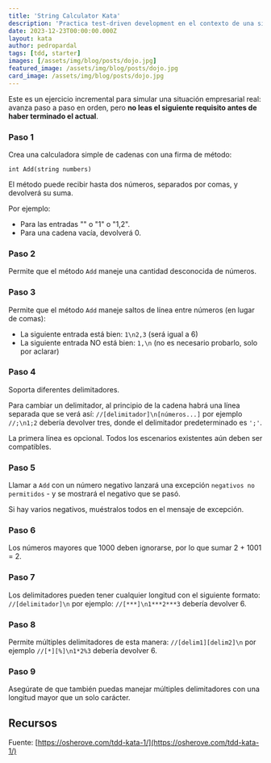 ```yaml
---
title: 'String Calculator Kata'
description: 'Practica test-driven development en el contexto de una situación empresarial más realista, en la que los requisitos se van dando progresivamente.'
date: 2023-12-23T00:00:00.000Z
layout: kata
author: pedropardal
tags: [tdd, starter]
images: [/assets/img/blog/posts/dojo.jpg]
featured_image: /assets/img/blog/posts/dojo.jpg
card_image: /assets/img/blog/posts/dojo.jpg
---
```


Este es un ejercicio incremental para simular una situación empresarial real: avanza paso a paso en orden, pero **no leas el siguiente requisito antes de haber terminado el actual**.

### Paso 1
Crea una calculadora simple de cadenas con una firma de método:

```
int Add(string numbers)
```

El método puede recibir hasta dos números, separados por comas, y devolverá su suma.

Por ejemplo:
- Para las entradas "" o "1" o "1,2".
- Para una cadena vacía, devolverá 0.

### Paso 2
Permite que el método `Add` maneje una cantidad desconocida de números.

### Paso 3
Permite que el método `Add` maneje saltos de línea entre números (en lugar de comas):

- La siguiente entrada está bien: `1\n2,3` (será igual a 6)
- La siguiente entrada NO está bien: `1,\n` (no es necesario probarlo, solo por aclarar)

### Paso 4
Soporta diferentes delimitadores.

Para cambiar un delimitador, al principio de la cadena habrá una línea separada que se verá así: `//[delimitador]\n[números...]` por ejemplo `//;\n1;2` debería devolver tres, donde el delimitador predeterminado es `';'`.

La primera línea es opcional. Todos los escenarios existentes aún deben ser compatibles.

### Paso 5
Llamar a `Add` con un número negativo lanzará una excepción `negativos no permitidos` - y se mostrará el negativo que se pasó.

Si hay varios negativos, muéstralos todos en el mensaje de excepción.

### Paso 6
Los números mayores que 1000 deben ignorarse, por lo que sumar 2 + 1001 = 2.

### Paso 7
Los delimitadores pueden tener cualquier longitud con el siguiente formato: `//[delimitador]\n` por ejemplo: `//[***]\n1***2***3` debería devolver 6.

### Paso 8
Permite múltiples delimitadores de esta manera: `//[delim1][delim2]\n` por ejemplo `//[*][%]\n1*2%3` debería devolver 6.

### Paso 9
Asegúrate de que también puedas manejar múltiples delimitadores con una longitud mayor que un solo carácter.

## Recursos

Fuente: [https://osherove.com/tdd-kata-1/](https://osherove.com/tdd-kata-1/)
